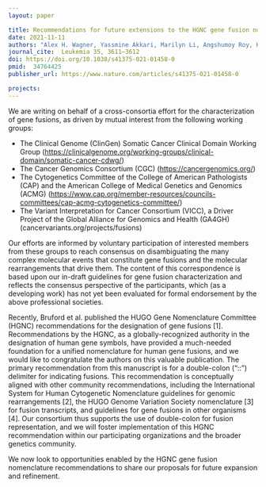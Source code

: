 ```yaml
---
layout: paper

title: Recommendations for future extensions to the HGNC gene fusion nomenclature
date: 2021-11-11
authors: "Alex H. Wagner, Yassmine Akkari, Marilyn Li, Angshumoy Roy, Karen Tsuchiya & Gordana Raca"
journal_cite:  Leukemia 35, 3611–3612
doi: https://doi.org/10.1038/s41375-021-01458-0
pmid:  34764425
publisher_url: https://www.nature.com/articles/s41375-021-01458-0

projects:
---
```


We are writing on behalf of a cross-consortia effort for the characterization of gene fusions, as driven by mutual interest from the following working groups:

* The Clinical Genome (ClinGen) Somatic Cancer Clinical Domain Working Group (https://clinicalgenome.org/working-groups/clinical-domain/somatic-cancer-cdwg/)
* The Cancer Genomics Consortium (CGC) (https://cancergenomics.org/)
* The Cytogenetics Committee of the College of American Pathologists (CAP) and the American College of Medical Genetics and Genomics (ACMG) (https://www.cap.org/member-resources/councils-committees/cap-acmg-cytogenetics-committee/)
* The Variant Interpretation for Cancer Consortium (VICC), a Driver Project of the Global Alliance for Genomics and Health (GA4GH) (cancervariants.org/projects/fusions)

Our efforts are informed by voluntary participation of interested members from these groups to reach consensus on disambiguating the many complex molecular events that constitute gene fusions and the molecular rearrangements that drive them. The content of this correspondence is based upon our in-draft guidelines for gene fusion characterization and reflects the consensus perspective of the participants, which (as a developing work) has not yet been evaluated for formal endorsement by the above professional societies.

Recently, Bruford et al. published the HUGO Gene Nomenclature Committee (HGNC) recommendations for the designation of gene fusions [1]. Recommendations by the HGNC, as a globally-recognized authority in the designation of human gene symbols, have provided a much-needed foundation for a unified nomenclature for human gene fusions, and we would like to congratulate the authors on this valuable publication. The primary recommendation from this manuscript is for a double-colon (“::”) delimiter for indicating fusions. This recommendation is conceptually aligned with other community recommendations, including the International System for Human Cytogenetic Nomenclature guidelines for genomic rearrangements [2], the HUGO Genome Variation Society nomenclature [3] for fusion transcripts, and guidelines for gene fusions in other organisms [4]. Our consortium thus supports the use of double-colon for fusion representation, and we will foster implementation of this HGNC recommendation within our participating organizations and the broader genetics community.

We now look to opportunities enabled by the HGNC gene fusion nomenclature recommendations to share our proposals for future expansion and refinement.
